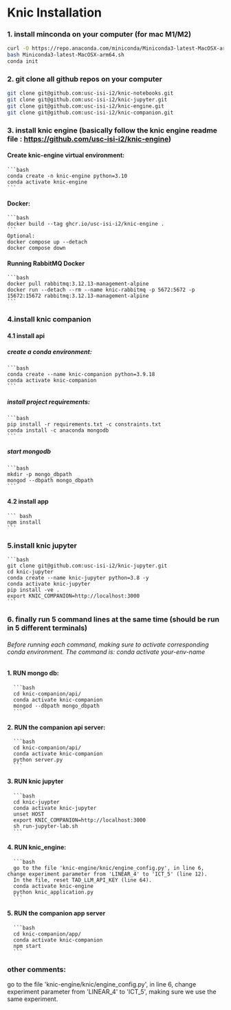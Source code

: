 
# Knic Installation
### 1. install minconda on your computer (for mac M1/M2)
  ```bash
  curl -O https://repo.anaconda.com/miniconda/Miniconda3-latest-MacOSX-arm64.sh
  bash Miniconda3-latest-MacOSX-arm64.sh
  conda init
  ```
### 2. git clone all github repos on your computer
  ```bash
  git clone git@github.com:usc-isi-i2/knic-notebooks.git
  git clone git@github.com:usc-isi-i2/knic-jupyter.git
  git clone git@github.com:usc-isi-i2/knic-engine.git
  git clone git@github.com:usc-isi-i2/knic-companion.git
  ```
### 3. install knic engine (basically follow the knic engine readme file : https://github.com/usc-isi-i2/knic-engine)
#### Create knic-engine virtual environment:
    ```bash
    conda create -n knic-engine python=3.10
    conda activate knic-engine
    ```
#### Docker:
    ```bash
    docker build --tag ghcr.io/usc-isi-i2/knic-engine .
    ```
    Optional:
    docker compose up --detach
    docker compose down
#### Running RabbitMQ Docker
    ```bash
    docker pull rabbitmq:3.12.13-management-alpine
    docker run --detach --rm --name knic-rabbitmq -p 5672:5672 -p 15672:15672 rabbitmq:3.12.13-management-alpine
    ```

### 4.install knic companion
#### 4.1 install api  
##### create a conda environment:
    ```bash
    conda create --name knic-companion python=3.9.18
    conda activate knic-companion
    ```
##### install project requirements: 
    ```bash
    pip install -r requirements.txt -c constraints.txt
    conda install -c anaconda mongodb
    ```
##### start mongodb
    ```bash
    mkdir -p mongo_dbpath
    mongod --dbpath mongo_dbpath
    ```
#### 4.2 install app 
    ``` bash
    npm install
    ```

### 5.install knic jupyter
    ```bash
    git clone git@github.com:usc-isi-i2/knic-jupyter.git
    cd knic-jupyter
    conda create --name knic-jupyter python=3.8 -y
    conda activate knic-jupyter
    pip install -ve .
    export KNIC_COMPANION=http://localhost:3000
    ```

### 6. finally run 5 command lines at the same time (should be run in 5 different terminals)
###### Before running each command, making sure to activate corresponding conda environment. The command is: conda activate your-env-name
#### 1. RUN mongo db:
      ```bash
      cd knic-companion/api/
      conda activate knic-companion
      mongod --dbpath mongo_dbpath
      ```
#### 2. RUN the companion api server:
      ```bash
      cd knic-companion/api/
      conda activate knic-companion
      python server.py
      ```
#### 3. RUN knic jupyter
      ```bash
      cd knic-juypter
      conda activate knic-jupyter
      unset HOST
      export KNIC_COMPANION=http://localhost:3000
      sh run-jupyter-lab.sh
      ```
#### 4. RUN knic_engine:
      ```bash
      go to the file 'knic-engine/knic/engine_config.py', in line 6, change experiment parameter from 'LINEAR_4' to 'ICT_5' (line 12). 
      In the file, reset TAD_LLM_API_KEY (line 64). 
      conda activate knic-engine
      python knic_application.py
      ```
#### 5. RUN the companion app server
      ```bash
      cd knic-companion/app/
      conda activate knic-companion
      npm start
      ```

### other comments:
go to the file 'knic-engine/knic/engine_config.py', in line 6, change experiment parameter from 'LINEAR_4' to 'ICT_5', making sure we use the same experiment. 
